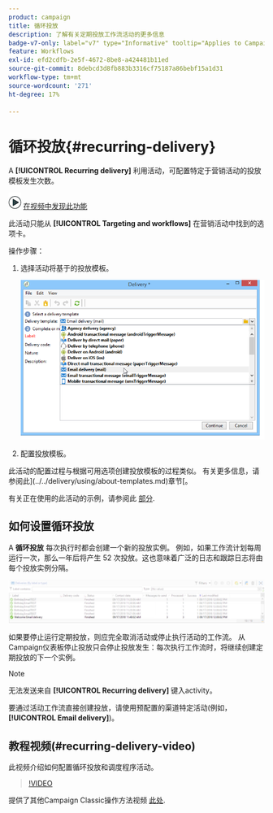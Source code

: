 ```yaml
---
product: campaign
title: 循环投放
description: 了解有关定期投放工作流活动的更多信息
badge-v7-only: label="v7" type="Informative" tooltip="Applies to Campaign Classic v7 only"
feature: Workflows
exl-id: efd2cdfb-2e5f-4672-8be8-a424481b11ed
source-git-commit: 8debcd3d8fb883b3316cf75187a86bebf15a1d31
workflow-type: tm+mt
source-wordcount: '271'
ht-degree: 17%

---
```


# 循环投放{#recurring-delivery}



A **[!UICONTROL Recurring delivery]** 利用活动，可配置特定于营销活动的投放模板发生次数。

![](assets/do-not-localize/how-to-video.png) [在视频中发现此功能](#recurring-delivery-video)

此活动只能从 **[!UICONTROL Targeting and workflows]** 在营销活动中找到的选项卡。

操作步骤：

1. 选择活动将基于的投放模板。

   ![](assets/recurring_delivery_001.png)

1. 配置投放模板。

此活动的配置过程与根据可用选项创建投放模板的过程类似。 有关更多信息，请参阅此](../../delivery/using/about-templates.md)章节[。

有关正在使用的此活动的示例，请参阅此 [部分](sending-a-birthday-email.md#creating-a-recurring-delivery-in-a-targeting-workflow).

## 如何设置循环投放

A **循环投放** 每次执行时都会创建一个新的投放实例。 例如，如果工作流计划每周运行一次，那么一年后将产生 52 次投放。这也意味着广泛的日志和跟踪日志将由每个投放实例分隔。

![循环投放](assets/delivery_recurring.jpg)

如果要停止运行定期投放，则应完全取消活动或停止执行活动的工作流。 从Campaign仪表板停止投放只会停止投放发生：每次执行工作流时，将继续创建定期投放的下一个实例。

>[!NOTE]
>
>无法发送来自 **[!UICONTROL Recurring delivery]** 键入activity。
> 
>要通过活动工作流直接创建投放，请使用预配置的渠道特定活动(例如， **[!UICONTROL Email delivery]**)。

## 教程视频(#recurring-delivery-video)

此视频介绍如何配置循环投放和调度程序活动。

>[!VIDEO](https://video.tv.adobe.com/v/25040?quality=12)

提供了其他Campaign Classic操作方法视频 [此处](https://experienceleague.adobe.com/docs/campaign-classic-learn/tutorials/overview.html?lang=zh-Hans).
